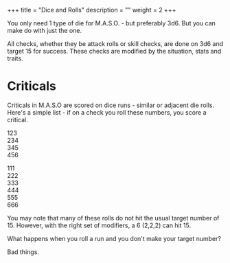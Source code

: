 +++
title = "Dice and Rolls"
description = ""
weight = 2
+++

You only need 1 type of die for M.A.S.O. - but preferably 3d6. But you can make do with just the one.  

All checks, whether they be attack rolls or skill checks, are done on 3d6 and target 15 for success. These checks are modified by the situation, stats and traits. 

# Criticals
Criticals in M.A.S.O are scored on dice runs - similar or adjacent die rolls. Here's a simple list - if on a check you roll these numbers, you score a critical.

123  
234  
345  
456  
  
111  
222  
333  
444  
555  
666  

You may note that many of these rolls do not hit the usual target number of 15. However, with the right set of modifiers, a 6 (2,2,2) can hit 15. 

What happens when you roll a run and you don't make your target number?  

Bad things.  